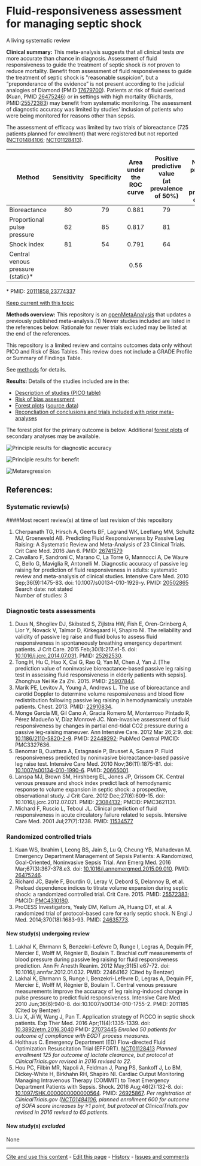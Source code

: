 # Fluid-responsiveness assessment for managing septic shock

A living systematic review

**Clinical summary:** This meta-analysis suggests that all clinical tests *are* more accurate than chance in diagnosis. Assessment of fluid responsiveness to guide the treatment of septic shock *is not* proven to reduce mortality. Benefit from assessment of fluid responsiveness to guide the treatment of septic shock is "reasonable suspicion", but a “preponderance of the evidence” is not present according to the judicial analogies of Diamond (PMID [17679700](http://pubmed.gov/17679700)). Patients at risk of fluid overload (Kuan, PMID [26475246](http://pubmed.gov/26475246)) or in settings with high mortality (Richards, PMID:[25572383](http://pubmed.gov/25572383)) may benefit from systematic monitoring. The assessment of diagnostic accuracy was limited by studies’ inclusion of patients who were being monitored for reasons other than sepsis. 

The assessment of efficacy was limited by two trials of bioreactance (725 patients planned for enrollment) that were registered but not reported ([NCT01484106](https://clinicaltrials.gov/ct2/show/NCT01484106); [NCT01128413](https://clinicaltrials.gov/ct2/show/NCT01128413)).

Method	| Sensitivity|Specificity| Area under the ROC curve|Positive predictive value</br>(at prevalence of 50%) | 1- Negative predictive value</br>(at prevalence of 50%)
| -------------------------- |:--:|:--:|:-----:|:--:|:--:|
Bioreactance	               | 80 | 79 | 0.881 | 79 | 80
Proportional pulse pressure  | 62 | 85 | 0.817 | 81 | 40
Shock index	                 | 81 | 54 | 0.791 | 64 | 26
Central venous pressure (static)*    |   |   | 0.56  |   |  
\* PMID: [20111858,23774337](http://pubmed.gov/20111858,23774337)

[Keep current with this topic](Keep-up.md)

**Methods overview:** This repository is an [openMetaAnalysis](https://openmetaanalysis.github.io/) that updates a previously published meta-analysis.(1) Newer studies included are listed in the references below. Rationale for newer trials excluded may be listed at the end of the references. 

This repository is a limited review and contains outcomes data only without PICO and Risk of Bias Tables.  This review does not include a GRADE Profile or Summary of Findings Table.

See [methods](http://openmetaanalysis.github.io/methods.html) for details.

**Results:** Details of the studies included are in the:
* [Description of studies (PICO table)](../../tree/master/study-details/pico-table.md)
* [Risk of bias assessment](../../tree/master/study-details/risk-of-bias.md)
* [Forest plots](../../tree/master/forest-plots) ([source data](../../tree/master/data))
* [Reconcliation of conclusions and trials included with prior meta-analyses](../../tree/master/reconcilation-tables)

The forest plot for the primary outcome is below. Additional [forest plots](../../tree/master/forest-plots) of secondary analyses may be available. 

![Principle results for diagnostic accuracy](https://raw.githubusercontent.com/openMetaAnalysis/Fluid-responsiveness-assessment-for-managing-septic-shock/master/forest-plots/Outcome-Primary.png "Principle results for diagnostic accuracy]")


![Principle results for benefit](https://raw.githubusercontent.com/openMetaAnalysis/Fluid-responsiveness-assessment-for-managing-septic-shock/master/forest-plots/Outcome-Primary-Trials.png "Principle results for benefit]")


![Metaregression](https://raw.githubusercontent.com/openMetaAnalysis/Fluid-responsiveness-assessment-for-managing-septic-shock/master/metaregression/Outcome-Primary.png "Principle results for benefit]")

References:
----------------------------------
### Systematic review(s)
####Most recent review(s) at time of last revision of this repository
1. Cherpanath TG, Hirsch A, Geerts BF, Lagrand WK, Leeflang MM, Schultz MJ, Groeneveld AB. Predicting Fluid Responsiveness by Passive Leg Raising: A Systematic Review and Meta-Analysis of 23 Clinical Trials. Crit Care Med. 2016 Jan 6. PMID: [26741579](http://pubmed.gov/26741579)
1. Cavallaro F, Sandroni C, Marano C, La Torre G, Mannocci A, De Waure C, Bello G, Maviglia R, Antonelli M. Diagnostic accuracy of passive leg raising for prediction of fluid responsiveness in adults: systematic review and meta-analysis of clinical studies. Intensive Care Med. 2010 Sep;36(9):1475-83. doi: 10.1007/s00134-010-1929-y. PMID: [20502865](http://pubmed.gov/20502865)<br/>Search date: not stated<br/>Number of studies: 3

### Diagnostic tests assessments
1. Duus N, Shogilev DJ, Skibsted S, Zijlstra HW, Fish E, Oren-Grinberg A, Lior Y, Novack V, Talmor D, Kirkegaard H, Shapiro NI. The reliability and validity of passive leg raise and fluid bolus to assess fluid responsiveness in spontaneously breathing emergency department patients. J Crit Care. 2015 Feb;30(1):217.e1-5. doi: [10.1016/j.jcrc.2014.07.031](http://dx.doi.org/10.1016/j.jcrc.2014.07.031). PMID: [25262530](http://pubmed.gov/25262530).
2. Tong H, Hu C, Hao X, Cai G, Rao Q, Yan M, Chen J, Yan J. [The prediction value of noninvasive bioreactance-based passive leg raising test in assessing fluid responsiveness in elderly patients with sepsis]. Zhonghua Nei Ke Za Zhi. 2015. PMID: [25907844](http://pubmed.gov/25907844).
3. Marik PE, Levitov A, Young A, Andrews L. The use of bioreactance and carotid Doppler to determine volume responsiveness and blood flow redistribution following passive leg raising in hemodynamically unstable patients. Chest. 2013. PMID: [22910834](http://pubmed.gov/22910834).
4. Monge García MI, Gil Cano A, Gracia Romero M, Monterroso Pintado R, Pérez Madueño V, Díaz Monrové JC. Non-invasive assessment of fluid responsiveness by changes in partial end-tidal CO2 pressure during a passive leg-raising maneuver.  Ann Intensive Care. 2012 Mar 26;2:9. doi: [10.1186/2110-5820-2-9](http://dx.doi.org/10.1186/2110-5820-2-9). PMID: [22449292](http://pubmed.gov/22449292); PubMed Central PMCID: PMC3327636.
5. Benomar B, Ouattara A, Estagnasie P, Brusset A, Squara P. Fluid responsiveness predicted by noninvasive bioreactance-based passive leg raise test. Intensive Care Med. 2010 Nov;36(11):1875-81. doi: [10.1007/s00134-010-1990-6](http://dx.doi.org/10.1007/s00134-010-1990-6). PMID: [20665001](http://pubmed.gov/20665001).
6. Lanspa MJ, Brown SM, Hirshberg EL, Jones JP, Grissom CK. Central venous pressure and shock index predict lack of hemodynamic response to volume expansion in septic shock: a prospective, observational study. J Crit Care. 2012 Dec;27(6):609-15. doi: 10.1016/j.jcrc.2012.07.021.  PMID: [23084132](http://pubmed.gov/23084132); PMCID: PMC3621131.
7. Michard F, Ruscio L, Teboul JL. Clinical prediction of fluid responsiveness in acute circulatory failure related to sepsis. Intensive Care Med. 2001 Jul;27(7):1238.  PMID: [11534577](http://pubmed.gov/11534577)

### Randomized controlled trials
1. Kuan WS, Ibrahim I, Leong BS, Jain S, Lu Q, Cheung YB, Mahadevan M. Emergency Department Management of Sepsis Patients: A Randomized, Goal-Oriented, Noninvasive Sepsis Trial. Ann Emerg Med. 2016 Mar;67(3):367-378.e3. doi:
[10.1016/j.annemergmed.2015.09.010](http://dx.doi.org/10.1016/j.annemergmed.2015.09.010). PMID: [26475246](http://pubmed.gov/26475246).
2. Richard JC, Bayle F, Bourdin G, Leray V, Debord S, Delannoy B, et al. Preload dependence indices to titrate volume expansion during septic shock: a randomized controlled trial. Crit Care. 2015. PMID: [25572383](http://pubmed.gov/25572383); PMCID: [PMC4310180](pubmedcentral.gov/PMC4310180).
3. ProCESS Investigators, Yealy DM, Kellum JA, Huang DT, et al. A randomized trial of protocol-based care for early septic shock. N Engl J Med. 2014;370(18):1683-93. PMID: [24635773](http://pubmed.gov/24635773).

#### New study(s) undergoing review
1. Lakhal K, Ehrmann S, Benzekri-Lefèvre D, Runge I, Legras A, Dequin PF, Mercier E, Wolff M, Régnier B, Boulain T. Brachial cuff measurements of blood pressure during passive leg raising for fluid responsiveness prediction. Ann Fr Anesth Reanim. 2012 May;31(5):e67-72. doi: 10.1016/j.annfar.2012.01.032. PMID: 22464162 (Cited by Bentzer)
2. Lakhal K, Ehrmann S, Runge I, Benzekri-Lefèvre D, Legras A, Dequin PF, Mercier
E, Wolff M, Régnier B, Boulain T. Central venous pressure measurements improve the accuracy of leg raising-induced change in pulse pressure to predict fluid responsiveness. Intensive Care Med. 2010 Jun;36(6):940-8. doi:10.1007/s00134-010-1755-2. PMID: 2011185 (Cited by Bentzer)
2. Liu X, Ji W, Wang J, Pan T. Application strategy of PiCCO in septic shock patients. Exp Ther Med. 2016 Apr;11(4):1335-1339. doi: [10.3892/etm.2016.3040](http://dx.doi.org/10.3892/etm.2016.3040) PMID: [27073445](http://pubmed.gov/27073445) <i>Enrolled 50 patients for outcome of compliance with EGDT process measures.</i>
3. Holthaus C. Emergency Department (ED) Flow-directed Fluid Optimization Resuscitation Trial (EFFORT). [NCT01128413](https://clinicaltrials.gov/ct2/show/NCT01128413) <i>Planned enrollment 125 for outcome of lactate clearance, but protocol at ClinicalTrials.gov revised in 2016 revised to 22.</i>
4. Hou PC, Filbin MR, Napoli A, Feldman J, Pang PS, Sankoff J, Lo BM, Dickey-White H, Birkhahn RH, Shapiro NI. Cardiac Output Monitoring Managing Intravenous Therapy (COMMIT) to Treat Emergency Department Patients with Sepsis. Shock. 2016 Aug;46(2):132-8. doi: [10.1097/SHK.0000000000000564](http://dx.doi.org/10.1097/SHK.0000000000000564). PMID: [26925867](http://pubmed.gov/26925867). <i>Per registration at ClinicalTrials.gov ([NCT01484106](https://clinicaltrials.gov/ct2/show/NCT01484106), planned enrollment 600 for outcome of SOFA score increases by ≥1 point,  but protocol at ClinicalTrials.gov revised in 2016 revised to 65 patients.</i>

#### New study(s) *excluded* 
None

-------------------------------
[Cite and use this content](https://github.com/openMetaAnalysis/openMetaAnalysis.github.io/blob/master/reusing.MD)  - [Edit this page](../../edit/master/README.md) - [History](../../commits/master/README.md)  - 
[Issues and comments](../../issues?q=is%3Aboth+is%3Aissue)

